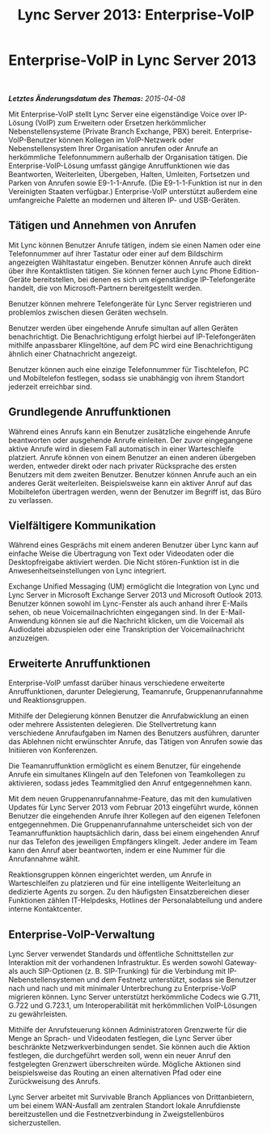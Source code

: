 ﻿---
title: 'Lync Server 2013: Enterprise-VoIP'
TOCTitle: Enterprise-VoIP
ms:assetid: c9da8099-6f4f-4346-ac67-f041bb96072c
ms:mtpsurl: https://technet.microsoft.com/de-de/library/Gg417163(v=OCS.15)
ms:contentKeyID: 49295398
ms.date: 05/19/2016
mtps_version: v=OCS.15
ms.translationtype: HT
---

# Enterprise-VoIP in Lync Server 2013

 

_**Letztes Änderungsdatum des Themas:** 2015-04-08_

Mit Enterprise-VoIP stellt Lync Server eine eigenständige Voice over IP-Lösung (VoIP) zum Erweitern oder Ersetzen herkömmlicher Nebenstellensysteme (Private Branch Exchange, PBX) bereit. Enterprise-VoIP-Benutzer können Kollegen im VoIP-Netzwerk oder Nebenstellensystem Ihrer Organisation anrufen oder Anrufe an herkömmliche Telefonnummern außerhalb der Organisation tätigen. Die Enterprise-VoIP-Lösung umfasst gängige Anruffunktionen wie das Beantworten, Weiterleiten, Übergeben, Halten, Umleiten, Fortsetzen und Parken von Anrufen sowie E9-1-1-Anrufe. (Die E9-1-1-Funktion ist nur in den Vereinigten Staaten verfügbar.) Enterprise-VoIP unterstützt außerdem eine umfangreiche Palette an modernen und älteren IP- und USB-Geräten.

## Tätigen und Annehmen von Anrufen

Mit Lync können Benutzer Anrufe tätigen, indem sie einen Namen oder eine Telefonnummer auf ihrer Tastatur oder einer auf dem Bildschirm angezeigten Wähltastatur eingeben. Benutzer können Anrufe auch direkt über ihre Kontaktlisten tätigen. Sie können ferner auch Lync Phone Edition-Geräte bereitstellen, bei denen es sich um eigenständige IP-Telefongeräte handelt, die von Microsoft-Partnern bereitgestellt werden.

Benutzer können mehrere Telefongeräte für Lync Server registrieren und problemlos zwischen diesen Geräten wechseln.

Benutzer werden über eingehende Anrufe simultan auf allen Geräten benachrichtigt. Die Benachrichtigung erfolgt hierbei auf IP-Telefongeräten mithilfe anpassbarer Klingeltöne, auf dem PC wird eine Benachrichtigung ähnlich einer Chatnachricht angezeigt.

Benutzer können auch eine einzige Telefonnummer für Tischtelefon, PC und Mobiltelefon festlegen, sodass sie unabhängig von ihrem Standort jederzeit erreichbar sind.

## Grundlegende Anruffunktionen

Während eines Anrufs kann ein Benutzer zusätzliche eingehende Anrufe beantworten oder ausgehende Anrufe einleiten. Der zuvor eingegangene aktive Anrufe wird in diesem Fall automatisch in einer Warteschleife platziert. Anrufe können von einem Benutzer an einen anderen übergeben werden, entweder direkt oder nach privater Rücksprache des ersten Benutzers mit dem zweiten Benutzer. Benutzer können Anrufe auch an ein anderes Gerät weiterleiten. Beispielsweise kann ein aktiver Anruf auf das Mobiltelefon übertragen werden, wenn der Benutzer im Begriff ist, das Büro zu verlassen.

## Vielfältigere Kommunikation

Während eines Gesprächs mit einem anderen Benutzer über Lync kann auf einfache Weise die Übertragung von Text oder Videodaten oder die Desktopfreigabe aktiviert werden. Die Nicht stören-Funktion ist in die Anwesenheitseinstellungen von Lync integriert.

Exchange Unified Messaging (UM) ermöglicht die Integration von Lync und Lync Server in Microsoft Exchange Server 2013 und Microsoft Outlook 2013. Benutzer können sowohl im Lync-Fenster als auch anhand ihrer E-Mails sehen, ob neue Voicemailnachrichten eingegangen sind. In der E-Mail-Anwendung können sie auf die Nachricht klicken, um die Voicemail als Audiodatei abzuspielen oder eine Transkription der Voicemailnachricht anzuzeigen.

## Erweiterte Anruffunktionen

Enterprise-VoIP umfasst darüber hinaus verschiedene erweiterte Anruffunktionen, darunter Delegierung, Teamanrufe, Gruppenanrufannahme und Reaktionsgruppen.

Mithilfe der Delegierung können Benutzer die Anrufabwicklung an einen oder mehrere Assistenten delegieren. Die Stellvertretung kann verschiedene Anrufaufgaben im Namen des Benutzers ausführen, darunter das Ablehnen nicht erwünschter Anrufe, das Tätigen von Anrufen sowie das Initiieren von Konferenzen.

Die Teamanruffunktion ermöglicht es einem Benutzer, für eingehende Anrufe ein simultanes Klingeln auf den Telefonen von Teamkollegen zu aktivieren, sodass jedes Teammitglied den Anruf entgegennehmen kann.

Mit dem neuen Gruppenanrufannahme-Feature, das mit den kumulativen Updates für Lync Server 2013 vom Februar 2013 eingeführt wurde, können Benutzer die eingehenden Anrufe ihrer Kollegen auf den eigenen Telefonen entgegennehmen. Die Gruppenanrufannahme unterscheidet sich von der Teamanruffunktion hauptsächlich darin, dass bei einem eingehenden Anruf nur das Telefon des jeweiligen Empfängers klingelt. Jeder andere im Team kann den Anruf aber beantworten, indem er eine Nummer für die Anrufannahme wählt.

Reaktionsgruppen können eingerichtet werden, um Anrufe in Warteschleifen zu platzieren und für eine intelligente Weiterleitung an dedizierte Agents zu sorgen. Zu den häufigsten Einsatzbereichen dieser Funktionen zählen IT-Helpdesks, Hotlines der Personalabteilung und andere interne Kontaktcenter.

## Enterprise-VoIP-Verwaltung

Lync Server verwendet Standards und öffentliche Schnittstellen zur Interaktion mit der vorhandenen Infrastruktur. Es werden sowohl Gateway- als auch SIP-Optionen (z. B. SIP-Trunking) für die Verbindung mit IP-Nebenstellensystemen und dem Festnetz unterstützt, sodass sie Benutzer nach und nach und mit minimaler Unterbrechung zu Enterprise-VoIP migrieren können. Lync Server unterstützt herkömmliche Codecs wie G.711, G.722 und G.723.1, um Interoperabilität mit herkömmlichen VoIP-Lösungen zu gewährleisten.

Mithilfe der Anrufsteuerung können Administratoren Grenzwerte für die Menge an Sprach- und Videodaten festlegen, die Lync Server über beschränkte Netzwerkverbindungen sendet. Sie können auch die Aktion festlegen, die durchgeführt werden soll, wenn ein neuer Anruf den festgelegten Grenzwert überschreiten würde. Mögliche Aktionen sind beispielsweise das Routing an einen alternativen Pfad oder eine Zurückweisung des Anrufs.

Lync Server arbeitet mit Survivable Branch Appliances von Drittanbietern, um bei einem WAN-Ausfall am zentralen Standort lokale Anrufdienste bereitzustellen und die Festnetzverbindung in Zweigstellenbüros sicherzustellen.

